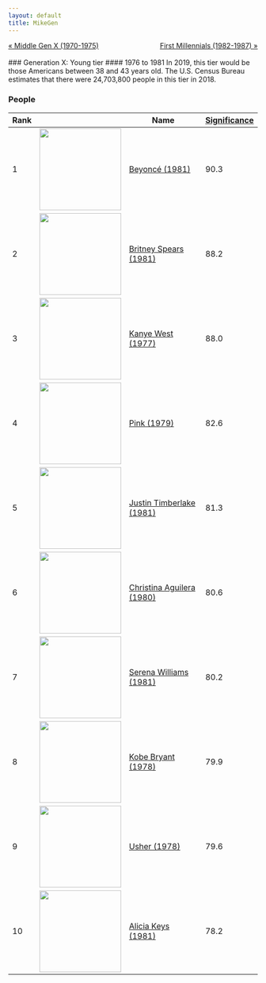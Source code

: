 ```yaml
---
layout: default
title: MikeGen
---
```

<div style="overflow: hidden"><a href="/mike-gen/generations/genx-middle.html" class="previous" style="float: left !important">&laquo; Middle Gen X (1970-1975)</a><a href="/mike-gen/generations/millennial-first.html" class="next" style="float: right !important">First Millennials (1982-1987) &raquo;</a></div>
<br>
### Generation X: Young tier
#### 1976 to 1981
In 2019, this tier would be those Americans between 38 and 43 years old. The U.S. Census Bureau estimates that there were 24,703,800 people in this tier in 2018. 

### People

Rank |     | Name                               | <a href="/mike-gen/FAQ.html#Significance">Significance</a> 
---- | --- | ---------------------------------- | -------- 
1    | <img src="https://upload.wikimedia.org/wikipedia/commons/f/f2/Beyonce_-_The_Formation_World_Tour%2C_at_Wembley_Stadium_in_London%2C_England.jpg" width="165" /> | [Beyoncé (1981)](https://en.wikipedia.org/wiki/Beyonc%C3%A9) | 90.3
2    | <img src="https://upload.wikimedia.org/wikipedia/commons/d/da/Britney_Spears_2013_%28Straighten_Crop%29.jpg" width="165" /> | [Britney Spears (1981)](https://en.wikipedia.org/wiki/Britney_Spears) | 88.2
3    | <img src="https://upload.wikimedia.org/wikipedia/commons/0/0f/Kanye_West_at_the_2009_Tribeca_Film_Festival-2_%28cropped%29.jpg" width="165" /> | [Kanye West (1977)](https://en.wikipedia.org/wiki/Kanye_West) | 88.0
4    | <img src="https://upload.wikimedia.org/wikipedia/commons/5/50/P%21nk_-_V2017_Hylands_Park_Chelmsford_-_Saturday_19th_August_2017_PinkVFest190817-35_%2836356783410%29_%28cropped_2%29.jpg" width="165" /> | [Pink (1979)](https://en.wikipedia.org/wiki/Pink_(singer)) | 82.6
5    | <img src="https://upload.wikimedia.org/wikipedia/commons/e/ed/Justin_Timberlake_by_Gage_Skidmore_2.jpg" width="165" /> | [Justin Timberlake (1981)](https://en.wikipedia.org/wiki/Justin_Timberlake) | 81.3
6    | <img src="https://upload.wikimedia.org/wikipedia/commons/8/86/Liberation_Tour_%2845997616942%29_%28cropped%29.jpg" width="165" /> | [Christina Aguilera (1980)](https://en.wikipedia.org/wiki/Christina_Aguilera) | 80.6
7    | <img src="https://upload.wikimedia.org/wikipedia/commons/4/4b/Serena_Williams_at_2013_US_Open.jpg" width="165" /> | [Serena Williams (1981)](https://en.wikipedia.org/wiki/Serena_Williams) | 80.2
8    | <img src="https://upload.wikimedia.org/wikipedia/commons/0/05/Kobe_Bryant_warming_up.jpg" width="165" /> | [Kobe Bryant (1978)](https://en.wikipedia.org/wiki/Kobe_Bryant) | 79.9
9    | <img src="https://upload.wikimedia.org/wikipedia/commons/f/fa/Usher_Cannes_2016_retusche.jpg" width="165" /> | [Usher (1978)](https://en.wikipedia.org/wiki/Usher_(musician)) | 79.6
10   | <img src="https://upload.wikimedia.org/wikipedia/commons/d/d9/Alicia_Keys_in_South_Africa_cropped.jpg" width="165" /> | [Alicia Keys (1981)](https://en.wikipedia.org/wiki/Alicia_Keys) | 78.2

